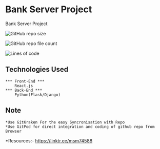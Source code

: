 
# Bank Server Project

Bank Server Project


![GitHub repo size](https://img.shields.io/github/repo-size/School-Team-12/Bank-server?style=flat)

![GitHub repo file count](https://img.shields.io/github/directory-file-count/School-Team-12/Bank-server?style=flat)

![Lines of code](https://img.shields.io/tokei/lines/github/School-Team-12/Bank-server)

## Technologies Used

    *** Front-End ***
        React.js
    *** Back-End ***
        Python(Flask/Django)

## Note
    *Use GitKraken For the easy Syncronisation with Repo
    *Use GitPod for direct integration and coding of github repo from Browser
    
*Resources:-  <https://linktr.ee/msm74588>
